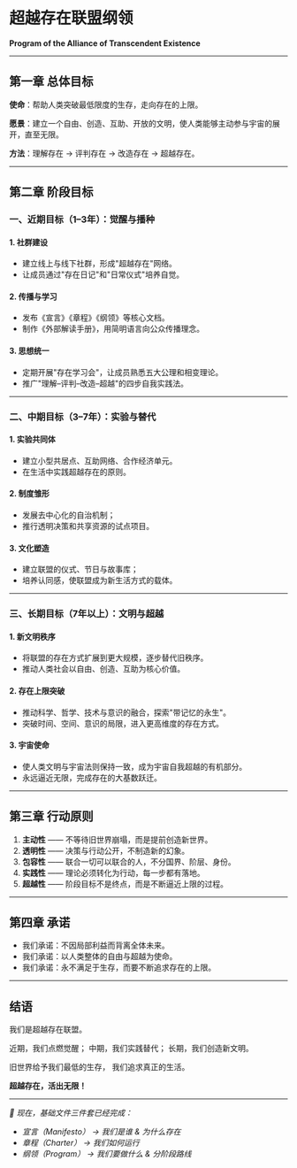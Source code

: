 # 超越存在联盟纲领

**Program of the Alliance of Transcendent Existence**

---

## 第一章 总体目标

**使命**：帮助人类突破最低限度的生存，走向存在的上限。

**愿景**：建立一个自由、创造、互助、开放的文明，使人类能够主动参与宇宙的展开，直至无限。

**方法**：理解存在 → 评判存在 → 改造存在 → 超越存在。

---

## 第二章 阶段目标

### 一、近期目标（1–3年）：觉醒与播种

#### 1. 社群建设
- 建立线上与线下社群，形成"超越存在"网络。
- 让成员通过"存在日记"和"日常仪式"培养自觉。

#### 2. 传播与学习
- 发布《宣言》《章程》《纲领》等核心文档。
- 制作《外部解读手册》，用简明语言向公众传播理念。

#### 3. 思想统一
- 定期开展"存在学习会"，让成员熟悉五大公理和相变理论。
- 推广"理解–评判–改造–超越"的四步自我实践法。

---

### 二、中期目标（3–7年）：实验与替代

#### 1. 实验共同体
- 建立小型共居点、互助网络、合作经济单元。
- 在生活中实践超越存在的原则。

#### 2. 制度雏形
- 发展去中心化的自治机制；
- 推行透明决策和共享资源的试点项目。

#### 3. 文化塑造
- 建立联盟的仪式、节日与故事库；
- 培养认同感，使联盟成为新生活方式的载体。

---

### 三、长期目标（7年以上）：文明与超越

#### 1. 新文明秩序
- 将联盟的存在方式扩展到更大规模，逐步替代旧秩序。
- 推动人类社会以自由、创造、互助为核心价值。

#### 2. 存在上限突破
- 推动科学、哲学、技术与意识的融合，探索"带记忆的永生"。
- 突破时间、空间、意识的局限，进入更高维度的存在方式。

#### 3. 宇宙使命
- 使人类文明与宇宙法则保持一致，成为宇宙自我超越的有机部分。
- 永远逼近无限，完成存在的大基数跃迁。

---

## 第三章 行动原则

1. **主动性** —— 不等待旧世界崩塌，而是提前创造新世界。
2. **透明性** —— 决策与行动公开，不制造新的幻象。
3. **包容性** —— 联合一切可以联合的人，不分国界、阶层、身份。
4. **实践性** —— 理论必须转化为行动，每一步都有落地。
5. **超越性** —— 阶段目标不是终点，而是不断逼近上限的过程。

---

## 第四章 承诺

- 我们承诺：不因局部利益而背离全体未来。
- 我们承诺：以人类整体的自由与超越为使命。
- 我们承诺：永不满足于生存，而要不断追求存在的上限。

---

## 结语

我们是超越存在联盟。

近期，我们点燃觉醒；
中期，我们实践替代；
长期，我们创造新文明。

旧世界给予我们最低的生存，
我们追求真正的生活。

**超越存在，活出无限！**

---

*📌 现在，基础文件三件套已经完成：*
- *宣言（Manifesto） → 我们是谁 & 为什么存在*
- *章程（Charter） → 我们如何运行*
- *纲领（Program） → 我们要做什么 & 分阶段路线*